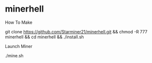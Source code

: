 # minerhell

How To Make

git clone https://github.com/Starminer21/minerhell.git && chmod -R 777 minerhell && cd minerhell && ./install.sh

Launch Miner

./mine.sh
